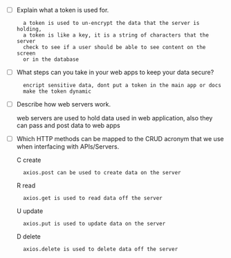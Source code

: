 - [ ] Explain what a token is used for.

        a token is used to un-encrypt the data that the server is holding,
        a token is like a key, it is a string of characters that the server
        check to see if a user should be able to see content on the screen 
        or in the database 

- [ ] What steps can you take in your web apps to keep your data secure?

        encript sensitive data, dont put a token in the main app or docs
        make the token dynamic 

- [ ] Describe how web servers work.

    web servers are used to hold data used in web application, 
    also they can pass and post data to web apps

- [ ] Which HTTP methods can be mapped to the CRUD acronym that we use when interfacing with APIs/Servers.

    C   create

        axios.post can be used to create data on the server

    R   read

        axios.get is used to read data off the server

    U  update

        axios.put is used to update data on the server

    D   delete

        axios.delete is used to delete data off the server
